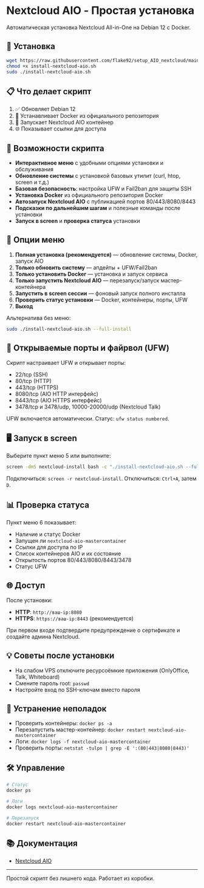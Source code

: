 # Nextcloud AIO - Простая установка

Автоматическая установка Nextcloud All-in-One на Debian 12 с Docker.

## 🚀 Установка

```bash
wget https://raw.githubusercontent.com/flake92/setup_AIO_nextcloud/main/install-nextcloud-aio.sh
chmod +x install-nextcloud-aio.sh
sudo ./install-nextcloud-aio.sh
```

## 📋 Что делает скрипт

1. ✅ Обновляет Debian 12
2. 🐳 Устанавливает Docker из официального репозитория
3. 🚀 Запускает Nextcloud AIO контейнер
4. 🌐 Показывает ссылки для доступа

## 🧰 Возможности скрипта

- **Интерактивное меню** с удобными опциями установки и обслуживания
- **Обновление системы** с установкой базовых утилит (curl, htop, screen и т.д.)
- **Базовая безопасность**: настройка UFW и Fail2ban для защиты SSH
- **Установка Docker** из официального репозитория Docker
- **Автозапуск Nextcloud AIO** с публикацией портов 80/443/8080/8443
- **Подсказки по дальнейшим шагам** и полезные команды после установки
- **Запуск в screen** и **проверка статуса** установки

## 🧭 Опции меню

1. **Полная установка (рекомендуется)** — обновление системы, Docker, запуск AIO
2. **Только обновить систему** — апдейты + UFW/Fail2ban
3. **Только установить Docker** — установка и запуск сервиса
4. **Только запустить Nextcloud AIO** — перезапуск/запуск мастер-контейнера
5. **Запустить в screen сессии** — фоновый запуск полного инсталла
6. **Проверить статус установки** — Docker, контейнеры, порты, UFW
0. **Выход**

Альтернатива без меню:

```bash
sudo ./install-nextcloud-aio.sh --full-install
```

## 🔐 Открываемые порты и файрвол (UFW)

Скрипт настраивает UFW и открывает порты:

- 22/tcp (SSH)
- 80/tcp (HTTP)
- 443/tcp (HTTPS)
- 8080/tcp (AIO HTTP интерфейс)
- 8443/tcp (AIO HTTPS интерфейс)
- 3478/tcp и 3478/udp, 10000-20000/udp (Nextcloud Talk)

UFW включается автоматически. Статус: `ufw status numbered`.

## 🖥️ Запуск в screen

Выберите пункт меню 5 или выполните:

```bash
screen -dmS nextcloud-install bash -c "./install-nextcloud-aio.sh --full-install; exec bash"
```

Подключиться: `screen -r nextcloud-install`.
Отключиться: `Ctrl+A`, затем `D`.

## 📊 Проверка статуса

Пункт меню 6 показывает:

- Наличие и статус Docker
- Запущен ли `nextcloud-aio-mastercontainer`
- Ссылки для доступа по IP
- Список контейнеров AIO и их состояние
- Открытость портов 80/443/8080/8443/3478
- Статус UFW

## 🌐 Доступ

После установки:

- **HTTP**: `http://ваш-ip:8080`
- **HTTPS**: `https://ваш-ip:8443` (рекомендуется)

При первом входе подтвердите предупреждение о сертификате и создайте админа Nextcloud.

## 💡 Советы после установки

- На слабом VPS отключите ресурсоёмкие приложения (OnlyOffice, Talk, Whiteboard)
- Смените пароль root: `passwd`
- Настройте вход по SSH-ключам вместо пароля

## 🧩 Устранение неполадок

- Проверить контейнеры: `docker ps -a`
- Перезапустить мастер-контейнер: `docker restart nextcloud-aio-mastercontainer`
- Логи: `docker logs -f nextcloud-aio-mastercontainer`
- Проверить порты: `netstat -tulpn | grep -E ':(80|443|8080|8443)'`

## 🛠️ Управление

```bash
# Статус
docker ps

# Логи
docker logs nextcloud-aio-mastercontainer

# Перезапуск
docker restart nextcloud-aio-mastercontainer
```

## 📚 Документация

- [Nextcloud AIO](https://github.com/nextcloud/all-in-one)

---

Простой скрипт без лишнего кода. Работает из коробки.
